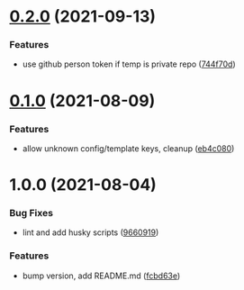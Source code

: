 # [0.2.0](https://github.com/beecode-rs/msh-base-frame/compare/v1.1.0...v1.2.0) (2021-09-13)


### Features

* use github person token if temp is private repo ([744f70d](https://github.com/beecode-rs/msh-base-frame/commit/744f70d67d49c96cf8600ef44a99ed8c5e82c71f))

# [0.1.0](https://github.com/beecode-rs/msh-base-frame/compare/v1.0.0...v1.1.0) (2021-08-09)


### Features

* allow unknown config/template keys, cleanup ([eb4c080](https://github.com/beecode-rs/msh-base-frame/commit/eb4c0800df43f3a4a3066fde1d2a72c592592b66))

# 1.0.0 (2021-08-04)


### Bug Fixes

* lint and add husky scripts ([9660919](https://github.com/beecode-rs/msh-base-frame/commit/9660919b7e2c7ff20d48608a4f329c7476bc64f5))


### Features

* bump version, add README.md ([fcbd63e](https://github.com/beecode-rs/msh-base-frame/commit/fcbd63eddfc3a6962f4fe72633e59f0166c4f1ed))
